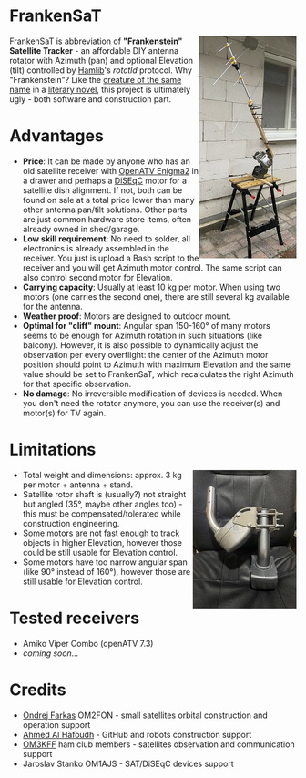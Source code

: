 FrankenSaT
==========
[<img src="FrankenSaT_thumb.jpg" alt="FrankenSaT" title="FrankenSaT" align="right"/>](FrankenSaT.jpg)

FrankenSaT is abbreviation of <b>"Frankenstein" Satellite Tracker</b> - an affordable DIY antenna rotator with Azimuth (pan) and optional Elevation (tilt) controlled by [Hamlib](https://github.com/Hamlib/Hamlib)'s _rotctld_ protocol. Why "Frankenstein"? Like the [creature of the same name](https://en.wikipedia.org/wiki/Frankenstein%27s_monster) in a [literary novel](https://en.wikipedia.org/wiki/Frankenstein), this project is ultimately ugly - both software and construction part.

# Advantages

* **Price**: It can be made by anyone who has an old satellite receiver with [OpenATV Enigma2](https://github.com/openatv/enigma2) in a drawer and perhaps a [DiSEqC](https://en.wikipedia.org/wiki/DiSEqC) motor for a satellite dish alignment. If not, both can be found on sale at a total price lower than many other antenna pan/tilt solutions. Other parts are just common hardware store items, often already owned in shed/garage.
* **Low skill requirement**: No need to solder, all electronics is already assembled in the receiver. You just is upload a Bash script to the receiver and you will get Azimuth motor control. The same script can also control second motor for Elevation.
* **Carrying capacity**: Usually at least 10 kg per motor. When using two motors (one carries the second one), there are still several kg available for the antenna.
* **Weather proof**: Motors are designed to outdoor mount.
* **Optimal for "cliff" mount**: Angular span 150-160° of many motors seems to be enough for Azimuth rotation in such situations (like balcony). However, it is also possible to dynamically adjust the observation per every overflight: the center of the Azimuth motor position should point to Azimuth with maximum Elevation and the same value should be set to FrankenSaT, which recalculates the right Azimuth for that specific observation.
* **No damage**: No irreversible modification of devices is needed. When you don't need the rotator anymore, you can use the receiver(s) and motor(s) for TV again.

# Limitations
[<img src="motors_thumb.jpg" alt="Azimuth and Elevation motors connected together" title="Azimuth and Elevation motors connected together" align="right"/>](motors.jpg)

* Total weight and dimensions: approx. 3 kg per motor + antenna + stand.
* Satellite rotor shaft is (usually?) not straight but angled (35°, maybe other angles too) - this must be compensated/tolerated while construction engineering.
* Some motors are not fast enough to track objects in higher Elevation, however those could be still usable for Elevation control.
* Some motors have too narrow angular span (like 90° instead of 160°), however those are still usable for Elevation control.

# Tested receivers

* Amiko Viper Combo (openATV 7.3)
* _coming soon..._

# Credits

* [Ondrej Farkas](https://www.linkedin.com/in/ondrej-farkas-919b8519) OM2FON - small satellites orbital construction and operation support
* [Ahmed Al Hafoudh](https://www.linkedin.com/in/alhafoudh) - GitHub and robots construction support
* [OM3KFF](https://om3kff.sk/) ham club members - satellites observation and communication support
* Jaroslav Stanko OM1AJS - SAT/DiSEqC devices support
